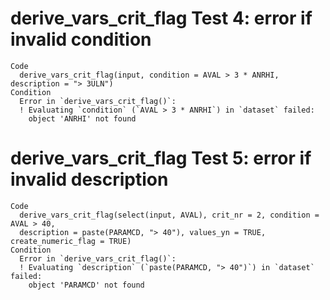 # derive_vars_crit_flag Test 4: error if invalid condition

    Code
      derive_vars_crit_flag(input, condition = AVAL > 3 * ANRHI, description = "> 3ULN")
    Condition
      Error in `derive_vars_crit_flag()`:
      ! Evaluating `condition` (`AVAL > 3 * ANRHI`) in `dataset` failed:
        object 'ANRHI' not found

# derive_vars_crit_flag Test 5: error if invalid description

    Code
      derive_vars_crit_flag(select(input, AVAL), crit_nr = 2, condition = AVAL > 40,
      description = paste(PARAMCD, "> 40"), values_yn = TRUE, create_numeric_flag = TRUE)
    Condition
      Error in `derive_vars_crit_flag()`:
      ! Evaluating `description` (`paste(PARAMCD, "> 40")`) in `dataset` failed:
        object 'PARAMCD' not found

